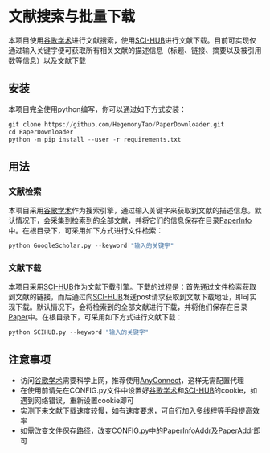 # 文献搜索与批量下载

本项目使用[谷歌学术](https://scholar.google.com.hk/?hl=zh-CN)进行文献搜索，使用[SCI-HUB](https://sci-hubtw.hkvisa.net/)进行文献下载。目前可实现仅通过输入关键字便可获取所有相关文献的描述信息（标题、链接、摘要以及被引用数等信息）以及文献下载

## 安装

本项目完全使用python编写，你可以通过如下方式安装：

```python
git clone https://github.com/HegemonyTao/PaperDownloader.git
cd PaperDownloader
python -m pip install --user -r requirements.txt
```

## 用法

### 文献检索

本项目采用[谷歌学术](https://scholar.google.com.hk/?hl=zh-CN)作为搜索引擎，通过输入关键字来获取到文献的描述信息。默认情况下，会采集到检索到的全部文献，并将它们的信息保存在目录[PaperInfo](./data/PaperInfo)中。在根目录下，可采用如下方式进行文件检索：

```python
python GoogleScholar.py --keyword "输入的关键字"
```

### 文献下载

本项目采用[SCI-HUB](https://sci-hubtw.hkvisa.net/)作为文献下载引擎。下载的过程是：首先通过文件检索获取到文献的链接，而后通过向[SCI-HUB](https://sci-hubtw.hkvisa.net/)发送post请求获取到文献下载地址，即可实现下载。默认情况下，会将检索到的全部文献进行下载，并将他们保存在目录[Paper](./data/Paper)中。在根目录下，可采用如下方式进行文献下载：

```python
python SCIHUB.py --keyword "输入的关键字"
```

## 注意事项

* 访问[谷歌学术](https://scholar.google.com.hk/?hl=zh-CN)需要科学上网，推荐使用[AnyConnect](https://www.micron.com/remote-access/micron-managed-device/cisco-anyconnect)，这样无需配置代理
* 在使用前请先在CONFIG.py文件中设置好[谷歌学术](https://scholar.google.com.hk/?hl=zh-CN)和[SCI-HUB](https://sci-hubtw.hkvisa.net/)的cookie，如遇到网络错误，重新设置cookie即可
* 实测下来文献下载速度较慢，如有速度要求，可自行加入多线程等手段提高效率
* 如需改变文件保存路径，改变CONFIG.py中的PaperInfoAddr及PaperAddr即可

